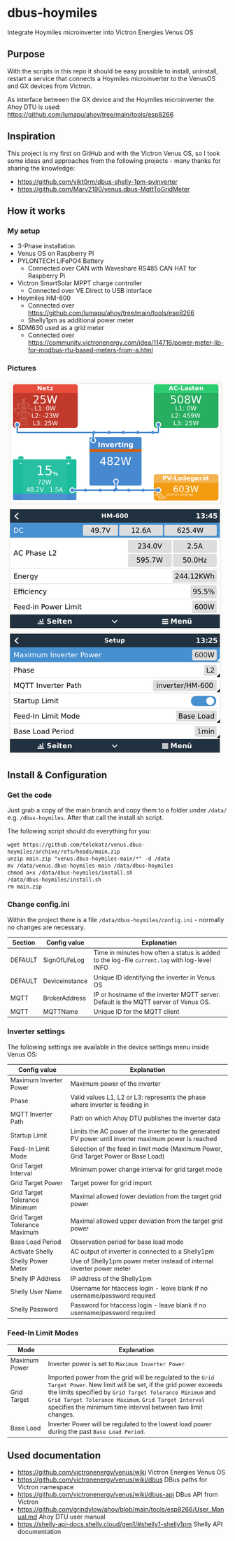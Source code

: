 # dbus-hoymiles
Integrate Hoymiles microinverter into Victron Energies Venus OS

## Purpose
With the scripts in this repo it should be easy possible to install, uninstall, restart a service that connects a Hoymiles microinverter to the VenusOS and GX devices from Victron. 

As interface between the GX device and the Hoymiles microinverter the Ahoy DTU is used:
https://github.com/lumapu/ahoy/tree/main/tools/esp8266


## Inspiration
This project is my first on GitHub and with the Victron Venus OS, so I took some ideas and approaches from the following projects - many thanks for sharing the knowledge:
- https://github.com/vikt0rm/dbus-shelly-1pm-pvinverter
- https://github.com/Marv2190/venus.dbus-MqttToGridMeter


## How it works
### My setup
- 3-Phase installation
- Venus OS on Raspberry PI
- PYLONTECH LiFePO4 Battery
  - Connected over CAN with Waveshare RS485 CAN HAT for Raspberry Pi
- Victron SmartSolar MPPT charge controller
  - Connected over VE.Direct to USB interface  
- Hoymiles HM-600 
  - Connected over https://github.com/lumapu/ahoy/tree/main/tools/esp8266
  - Shelly1pm as additional power meter
- SDM630 used as a grid meter
  - Connected over https://community.victronenergy.com/idea/114716/power-meter-lib-for-modbus-rtu-based-meters-from-a.html


### Pictures
![Tile Overview](img/main.png)
![Inverter - Values](img/inverter.png)
![Inverter - Settings](img/settings.png)


## Install & Configuration
### Get the code
Just grab a copy of the main branch and copy them to a folder under `/data/` e.g. `/dbus-hoymiles`.
After that call the install.sh script.

The following script should do everything for you:
```
wget https://github.com/telekatz/venus.dbus-hoymiles/archive/refs/heads/main.zip
unzip main.zip "venus.dbus-hoymiles-main/*" -d /data
mv /data/venus.dbus-hoymiles-main /data/dbus-hoymiles
chmod a+x /data/dbus-hoymiles/install.sh
/data/dbus-hoymiles/install.sh
rm main.zip
```


### Change config.ini
Within the project there is a file `/data/dbus-hoymiles/config.ini` - normally no changes are necessary.

| Section  | Config value | Explanation |
| ------------- | ------------- | ------------- |
| DEFAULT  | SignOfLifeLog  | Time in minutes how often a status is added to the log-file `current.log` with log-level INFO |
| DEFAULT  | Deviceinstance | Unique ID identifying the inverter in Venus OS |
| MQTT  | BrokerAddress | IP or hostname of the inverter MQTT server. Default is the MQTT server of Venus OS. |
| MQTT  | MQTTName | Unique ID for the MQTT client |


### Inverter settings
The following settings are available in the device settings menu inside Venus OS:

| Config value | Explanation |
| ------------- | ------------- |
| Maximum Inverter Power | Maximum power of the inverter |
| Phase | Valid values L1, L2 or L3: represents the phase where inverter is feeding in |
| MQTT Inverter Path | Path on which Ahoy DTU publishes the inverter data |
| Startup Limit | Limits the AC power of the inverter to the generated PV power until inverter maximum power is reached |
| Feed-In Limit Mode | Selection of the feed in limit mode (Maximum Power, Grid Target Power or Base Load) |
| Grid Target Interval | Minimum power change interval for grid target mode |
| Grid Target Power | Target power for grid import |
| Grid Target Tolerance Minimum | Maximal allowed lower deviation from the target grid power |
| Grid Target Tolerance Maximum | Maximal allowed upper deviation from the target grid power |
| Base Load Period | Observation period for base load mode |
| Activate Shelly | AC output of inverter is connected to a Shelly1pm |
| Shelly Power Meter | Use of Shelly1pm power meter instead of internal inverter power meter |
| Shelly IP Address | IP address of the Shelly1pm |
| Shelly User Name | Username for htaccess login - leave blank if no username/password required |
| Shelly Password | Password for htaccess login - leave blank if no username/password required |

### Feed-In Limit Modes

| Mode | Explanation |
| ------------- | ------------- |
| Maximum Power | Inverter power is set to `Maximum Inverter Power` |
| Grid Target | Imported power from the grid will be regulated to the `Grid Target Power`. New limit will be set, if the grid power exceeds the limits specified by `Grid Target Tolerance Minimum` and `Grid Target Tolerance Maximum`. `Grid Target Interval` specifies the minimum time interval between two limit changes. |
| Base Load | Inverter Power will be regulated to the lowest load power during the past `Base Load Period`. |


## Used documentation
- https://github.com/victronenergy/venus/wiki  Victron Energies Venus OS
- https://github.com/victronenergy/venus/wiki/dbus  DBus paths for Victron namespace
- https://github.com/victronenergy/venus/wiki/dbus-api   DBus API from Victron
- https://github.com/grindylow/ahoy/blob/main/tools/esp8266/User_Manual.md  Ahoy DTU user manual
- https://shelly-api-docs.shelly.cloud/gen1/#shelly1-shelly1pm Shelly API documentation


